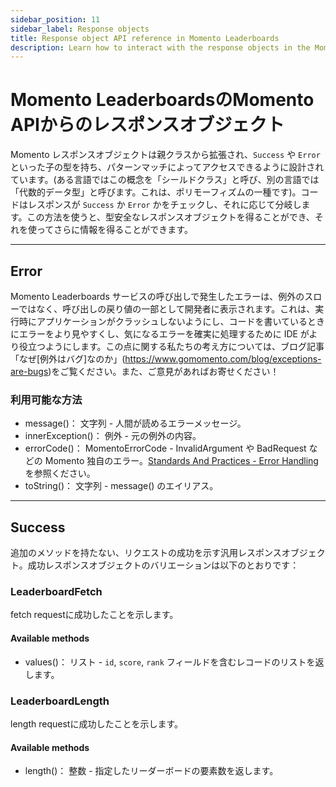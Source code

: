 ```yaml
---
sidebar_position: 11
sidebar_label: Response objects
title: Response object API reference in Momento Leaderboards
description: Learn how to interact with the response objects in the Momento API for Leaderboards.
---
```


# Momento LeaderboardsのMomento APIからのレスポンスオブジェクト

Momento レスポンスオブジェクトは親クラスから拡張され、`Success` や `Error` といった子の型を持ち、パターンマッチによってアクセスできるように設計されています。(ある言語ではこの概念を「シールドクラス」と呼び、別の言語では「代数的データ型」と呼びます。これは、ポリモーフィズムの一種です)。コードはレスポンスが `Success` か `Error` かをチェックし、それに応じて分岐します。この方法を使うと、型安全なレスポンスオブジェクトを得ることができ、それを使ってさらに情報を得ることができます。

---

## Error

Momento Leaderboards サービスの呼び出しで発生したエラーは、例外のスローではなく、呼び出しの戻り値の一部として開発者に表示されます。これは、実行時にアプリケーションがクラッシュしないようにし、コードを書いているときにエラーをより見やすくし、気になるエラーを確実に処理するために IDE がより役立つようにします。この点に関する私たちの考え方については、ブログ記事「なぜ[例外はバグ]なのか」(https://www.gomomento.com/blog/exceptions-are-bugs)をご覧ください。また、ご意見があればお寄せください！

### 利用可能な方法

- message()： 文字列 - 人間が読めるエラーメッセージ。
- innerException()： 例外 - 元の例外の内容。
- errorCode()： MomentoErrorCode - InvalidArgument や BadRequest などの Momento 独自のエラー。[Standards And Practices - Error Handling](https://github.com/momentohq/standards-and-practices/blob/main/docs/client-specifications/error-handling.md) を参照ください。
- toString()： 文字列 - message() のエイリアス。

---

## Success

追加のメソッドを持たない、リクエストの成功を示す汎用レスポンスオブジェクト。成功レスポンスオブジェクトのバリエーションは以下のとおりです：

### LeaderboardFetch

fetch requestに成功したことを示します。

#### Available methods

- values()： リスト - `id`, `score`, `rank` フィールドを含むレコードのリストを返します。

### LeaderboardLength

length requestに成功したことを示します。

#### Available methods

- length()： 整数 - 指定したリーダーボードの要素数を返します。